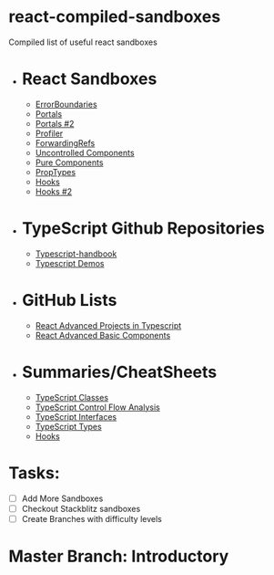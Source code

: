 # react-compiled-sandboxes

Compiled list of useful react sandboxes

<!-- Sandboxes-->
* # React Sandboxes
  * [ErrorBoundaries](https://codesandbox.io/s/djfng)
  * [Portals](https://codesandbox.io/s/t70eq)
  * [Portals #2](https://codepen.io/gaearon/pen/yzMaBd?editors=0010)
  * [Profiler](https://codesandbox.io/s/7jroojkv30)
  * [ForwardingRefs](https://codesandbox.io/s/pyqq0o9mk7)
  * [Uncontrolled Components](https://codepen.io/gaearon/pen/WooRWa?editors=0010)
  * [Pure Components](https://codesandbox.io/s/40jlzo1810)
  * [PropTypes](https://codesandbox.io/s/kmj356yp15)
  * [Hooks](https://codesandbox.io/s/react-hooks-usememo-and-usecallback-ee2fb)
  * [Hooks #2](https://codesandbox.io/s/advanced-react-hooks-grf7o)
* # TypeScript Github Repositories
  * [Typescript-handbook](https://github.com/aravindd7/TypeScript-Handbook)
  * [Typescript Demos](https://github.com/aravindd7/TypeScriptDemos)
* # GitHub Lists
  * [React Advanced Projects in Typescript](https://github.com/stars/aravindd7/lists/react-advanced-projects)
  * [React Advanced Basic Components](https://github.com/stars/aravindd7/lists/react-learning-advanced)
* # Summaries/CheatSheets
  * [TypeScript Classes](https://github.com/aravindd7/react-compiled-sandboxes/blob/intermediate/assets/TypeScript%20Classes.png)
  * [TypeScript Control Flow Analysis](https://github.com/aravindd7/react-compiled-sandboxes/blob/intermediate/assets/TypeScript%20Control%20Flow%20Analysis.png)
  * [TypeScript Interfaces](https://github.com/aravindd7/react-compiled-sandboxes/blob/intermediate/assets/TypeScript%20Interfaces.png)
  * [TypeScript Types](https://github.com/aravindd7/react-compiled-sandboxes/blob/intermediate/assets/TypeScript%20Types.png)
  * [Hooks]()

<!--Tasks-->

# Tasks: 
* [ ] Add More Sandboxes
* [ ] Checkout Stackblitz sandboxes
* [ ] Create Branches with difficulty levels

# Master Branch: Introductory